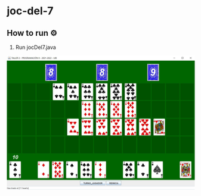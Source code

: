 # joc-del-7

## How to run ⚙️

1. Run jocDel7.java

[![PDF preview](preview.JPG)](enunciat_practica.pdf)
